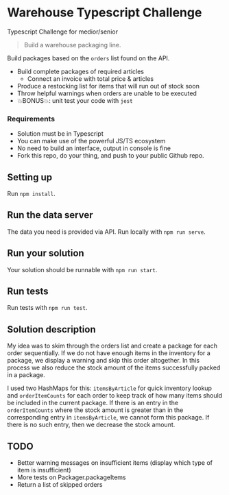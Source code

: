 # Warehouse Typescript Challenge

Typescript Challenge for medior/senior

> Build a warehouse packaging line.

Build packages based on the `orders` list found on the API.

- Build complete packages of required articles
    - Connect an invoice with total price & articles
- Produce a restocking list for items that will run out of stock soon
- Throw helpful warnings when orders are unable to be executed
- 💥BONUS💥: unit test your code with `jest`

### Requirements

- Solution must be in Typescript
- You can make use of the powerful JS/TS ecosystem
- No need to build an interface, output in console is fine
- Fork this repo, do your thing, and push to your public Github repo.

## Setting up

Run `npm install`.

## Run the data server

The data you need is provided via API. Run locally with `npm run serve`.

## Run your solution

Your solution should be runnable with `npm run start`.

## Run tests

Run tests with `npm run test`.

## Solution description

My idea was to skim through the orders list and create a package for each order sequentially. 
If we do not have enough items in the inventory for a package, we display a warning and skip this order altogether. 
In this process we also reduce the stock amount of the items successfully packed in a package. 

I used two HashMaps for this: `itemsByArticle` for quick inventory lookup and `orderItemCounts` for each order 
to keep track of how many items should be included in the current package. 
If there is an entry in the `orderItemCounts` where the stock amount is greater than in the corresponding entry 
in `itemsByArticle`, we cannot form this package. If there is no such entry, then we decrease the stock amount.

## TODO

- Better warning messages on insufficient items (display which type of item is insufficient)
- More tests on Packager.packageItems
- Return a list of skipped orders
